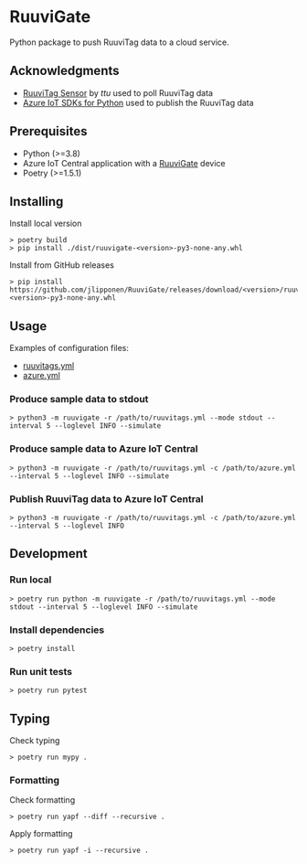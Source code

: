 # RuuviGate
Python package to push RuuviTag data to a cloud service.

## Acknowledgments
* [RuuviTag Sensor](https://github.com/ttu/ruuvitag-sensor) by _ttu_ used to poll RuuviTag data
* [Azure IoT SDKs for Python](https://github.com/Azure/azure-iot-sdk-python) used to publish the RuuviTag data

## Prerequisites
* Python (>=3.8)
* Azure IoT Central application with a [RuuviGate](./resources/azure-iot-central/RuuviGate.json) device
* Poetry (>=1.5.1)

## Installing
Install local version
```
> poetry build
> pip install ./dist/ruuvigate-<version>-py3-none-any.whl
```
Install from GitHub releases
```
> pip install https://github.com/jlipponen/RuuviGate/releases/download/<version>/ruuvigate-<version>-py3-none-any.whl
```

## Usage
Examples of configuration files:
- [ruuvitags.yml](./resources/ruuvitags.yml)
- [azure.yml](./resources/azure-iot-central/azure.yml)

### Produce sample data to stdout
```
> python3 -m ruuvigate -r /path/to/ruuvitags.yml --mode stdout --interval 5 --loglevel INFO --simulate
```

### Produce sample data to Azure IoT Central
```
> python3 -m ruuvigate -r /path/to/ruuvitags.yml -c /path/to/azure.yml --interval 5 --loglevel INFO --simulate
```

### Publish RuuviTag data to Azure IoT Central
```
> python3 -m ruuvigate -r /path/to/ruuvitags.yml -c /path/to/azure.yml --interval 5 --loglevel INFO
```

## Development

### Run local
```
> poetry run python -m ruuvigate -r /path/to/ruuvitags.yml --mode stdout --interval 5 --loglevel INFO --simulate
```

### Install dependencies
```
> poetry install
```

### Run unit tests
```
> poetry run pytest
```

## Typing
Check typing
```
> poetry run mypy .
```

### Formatting
Check formatting
```
> poetry run yapf --diff --recursive .
```
Apply formatting
```
> poetry run yapf -i --recursive .
```
